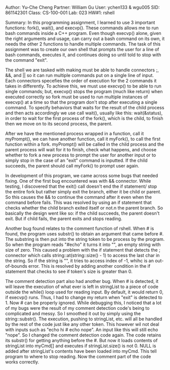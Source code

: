 Author: Yu-Che Cheng
Partner: William Gu
User: ychen133 & wgu005
SID: 861142301
Class: CS-100-001
Lab: 023
HW#1: rshell

Summary:
In this programming assignment, I learned to use 3 important functions:
fork(), wait(), and execvp(). These commands allows me to run bash commands
inside a C++ program. Even though execvp() alone, given the right arguments
and usage, can carry out a bash command on its own, it needs the other 2 functions
to handle multiple commands. The task of this assignment was to create our own
shell that prompts the user for a line of bash commands, executes it, and 
continues doing so until told to stop with the command "exit". 

The shell we are tasked with making must be able to handle connectors ;, &&, 
and || so it can run multiple commands put on a single line of input. Each 
connectors specefies the order of execution for the 2 commands it takes in
differently. To achieve this, we must use execvp() to be able to run single
commands; but, execvp() stops the program (much like return) when executed
correctly so fork must be used to run multiple instances of execvp() at a time
so that the program don't stop after executing a single command. To specify 
behaviors that waits for the result of the child process and then acts accordingly 
we use call wait(), usually like this: wait(&status), in order to wait for the 
first process of the fork(), which is the child, to finish then we move on to its
second process, the parent.

After we have the mentioned process wrapped in a function, call it myPrompt(),
we can have another function, call it myFork(), to call the first function 
within a fork. myPrompt() will be called in the child process and the parent 
process will wait for it to finish, check what happens, and choose whether
to fork a new process to prompt the user for another input or to simply stop 
in the case of an "exit" command is inputted. If the child succeeds, the parent 
should call myFork() to prompt user again.

In development of this program, we came across some bugs that needed fixing.
One of the first bug encountered was with && connector. While testing, I
discovered that the exit() call doesn't end the if statement/ stop the entire
fork but rather simply exit the branch, either it be child or parent. So 
this causes the && to continue the command after it even when the command before
fails. This was resolved by using an if statement that checks whether the 
child branch exited itself or not.n the parent branch. So basically the design
went like so: if the child succeeds, the parent doesn't exit. But if child
fails, the parent exits and stops reading.

Another bug found relates to the comment function of rshell. When # is found,
the program uses substr() to obtain an argument that came before #. The 
substring is then put into the string token to be process by the program. So
when the program reads "#echo" it turns it into "", an empty string with size
of zero. This caused a problem with the if statement that detects the ;  
connector which calls string::at(string::size() - 1) to access the last 
char in the string. So if the string is "", it tries to access index of -1,
whihc is an out-of-bounds error. This is resolved by adding another condition
in the if statement that checks to see if token's size is greater than 0.

The comment detection part also had another bug. When # is detected, it will
leave the execution of what ever is left in stringList to a piece of code outside
the while() loop used for reading input. By default, it would return 0, if 
execvp() runs. Thus, I had to change my return when "exit" is detected to 1.
Now # can be properly ignored. While debugging this, I noticed that a lot of 
my bugs were the result of my comment detection code's being to complicated 
and messy. So I smoothed it out by simply using the string::substr(). 
The execution, pushing to stringList, etc. will all be handled by the rest of the 
code just like any other token. This however wil not deal with inputs such as
"echo hi # echo nope". An input like this will still echo "nope". So I changed 
the comment detection code again. The code retains its substr() for getting
anything before the #. But now it loads contents of stringList into myCmd[]
and executes if stringList.size() is not 0. NULL is added after stringList's
contents have been loaded into myCmd. This tell program to where to stop
reading. Now the comment part of the code works correctly.       
